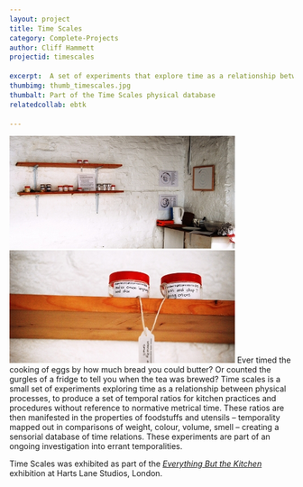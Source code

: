 ```yaml
---
layout: project
title: Time Scales
category: Complete-Projects
author: Cliff Hammett
projectid: timescales

excerpt:  A set of experiments that explore time as a relationship between physical processes. 
thumbimg: thumb_timescales.jpg
thumbalt: Part of the Time Scales physical database
relatedcollab: ebtk

---
```

![Timescales kitchen](/resources/img/project_timescales1.jpg)
![A temporal relation expressed through smell](/resources/img/project_timescales2.jpg)
Ever timed the cooking of eggs by how much bread you could butter? Or counted the gurgles of a fridge to tell you when the tea was brewed? Time scales is a small set of experiments exploring time as a relationship between physical processes, to produce a set of temporal ratios for kitchen practices and procedures without reference to normative metrical time. These ratios are then manifested in the properties of foodstuffs and utensils – temporality mapped out in comparisons of weight, colour, volume, smell – creating a sensorial database of time relations. These experiments are part of an ongoing investigation into errant temporalities.

Time Scales was exhibited as part of the [*Everything But the Kitchen*](http://opensystem.org.uk/project/2013/06/21/everything-but-the-kitchen.html) exhibition at Harts Lane Studios, London.
